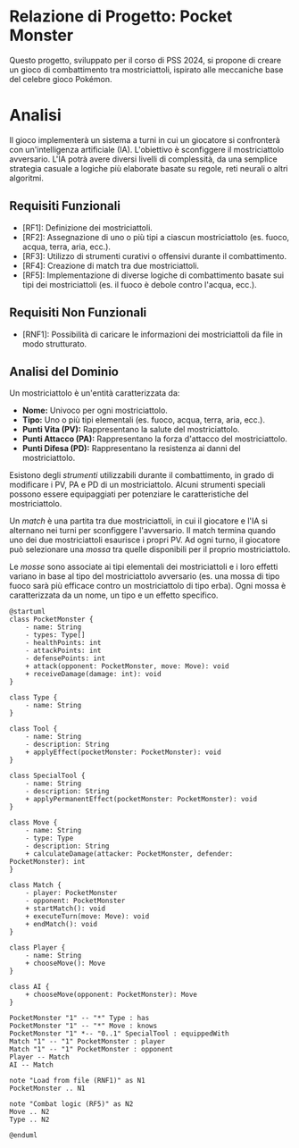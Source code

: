 # Relazione di Progetto: Pocket Monster

Questo progetto, sviluppato per il corso di PSS 2024, si propone di creare un gioco di combattimento tra mostriciattoli, ispirato alle meccaniche base del celebre gioco Pokémon.

# Analisi

Il gioco implementerà un sistema a turni in cui un giocatore si confronterà con un'intelligenza artificiale (IA). L'obiettivo è sconfiggere il mostriciattolo avversario. L'IA potrà avere diversi livelli di complessità, da una semplice strategia casuale a logiche più elaborate basate su regole, reti neurali o altri algoritmi.

## Requisiti Funzionali

- [RF1]: Definizione dei mostriciattoli.
- [RF2]: Assegnazione di uno o più tipi a ciascun mostriciattolo (es. fuoco, acqua, terra, aria, ecc.).
- [RF3]: Utilizzo di strumenti curativi o offensivi durante il combattimento.
- [RF4]: Creazione di match tra due mostriciattoli.
- [RF5]: Implementazione di diverse logiche di combattimento basate sui tipi dei mostriciattoli (es. il fuoco è debole contro l'acqua, ecc.).

## Requisiti Non Funzionali

- [RNF1]:  Possibilità di caricare le informazioni dei mostriciattoli da file in modo strutturato.

## Analisi del Dominio

Un mostriciattolo è un'entità caratterizzata da:

- **Nome:** Univoco per ogni mostriciattolo.
- **Tipo:** Uno o più tipi elementali (es. fuoco, acqua, terra, aria, ecc.).
- **Punti Vita (PV):** Rappresentano la salute del mostriciattolo.
- **Punti Attacco (PA):** Rappresentano la forza d'attacco del mostriciattolo.
- **Punti Difesa (PD):** Rappresentano la resistenza ai danni del mostriciattolo.

Esistono degli *strumenti* utilizzabili durante il combattimento, in grado di modificare i PV, PA e PD di un mostriciattolo.  Alcuni strumenti speciali possono essere equipaggiati per potenziare le caratteristiche del mostriciattolo.

Un *match* è una partita tra due mostriciattoli, in cui il giocatore e l'IA si alternano nei turni per sconfiggere l'avversario. Il match termina quando uno dei due mostriciattoli esaurisce i propri PV. Ad ogni turno, il giocatore può selezionare una *mossa* tra quelle disponibili per il proprio mostriciattolo.

Le *mosse* sono associate ai tipi elementali dei mostriciattoli e i loro effetti variano in base al tipo del mostriciattolo avversario (es. una mossa di tipo fuoco sarà più efficace contro un mostriciattolo di tipo erba). Ogni mossa è caratterizzata da un nome, un tipo e un effetto specifico.

```
@startuml
class PocketMonster {
    - name: String
    - types: Type[]
    - healthPoints: int
    - attackPoints: int
    - defensePoints: int
    + attack(opponent: PocketMonster, move: Move): void
    + receiveDamage(damage: int): void
}

class Type {
    - name: String
}

class Tool {
    - name: String
    - description: String
    + applyEffect(pocketMonster: PocketMonster): void
}

class SpecialTool {
    - name: String
    - description: String
    + applyPermanentEffect(pocketMonster: PocketMonster): void
}

class Move {
    - name: String
    - type: Type
    - description: String
    + calculateDamage(attacker: PocketMonster, defender: PocketMonster): int
}

class Match {
    - player: PocketMonster
    - opponent: PocketMonster
    + startMatch(): void
    + executeTurn(move: Move): void
    + endMatch(): void
}

class Player {
    - name: String
    + chooseMove(): Move
}

class AI {
    + chooseMove(opponent: PocketMonster): Move
}

PocketMonster "1" -- "*" Type : has
PocketMonster "1" -- "*" Move : knows
PocketMonster "1" *-- "0..1" SpecialTool : equippedWith
Match "1" -- "1" PocketMonster : player
Match "1" -- "1" PocketMonster : opponent
Player -- Match
AI -- Match

note "Load from file (RNF1)" as N1
PocketMonster .. N1

note "Combat logic (RF5)" as N2
Move .. N2
Type .. N2

@enduml
```